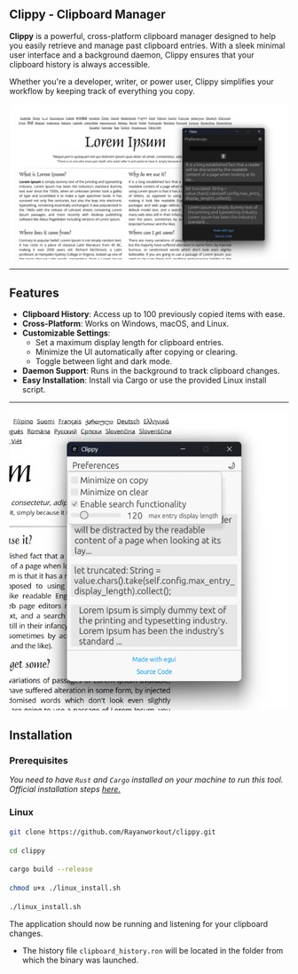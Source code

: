 ## Clippy - Clipboard Manager

**Clippy** is a powerful, cross-platform clipboard manager designed to help you easily retrieve and manage past clipboard entries. With a sleek minimal user interface and a background daemon, Clippy ensures that your clipboard history is always accessible.

Whether you're a developer, writer, or power user, Clippy simplifies your workflow by keeping track of everything you copy.

![Clippy Screenshot](./screenshot.png)

---

## Features

- **Clipboard History**: Access up to 100 previously copied items with ease.
- **Cross-Platform**: Works on Windows, macOS, and Linux.
- **Customizable Settings**:
  - Set a maximum display length for clipboard entries.
  - Minimize the UI automatically after copying or clearing.
  - Toggle between light and dark mode.
- **Daemon Support**: Runs in the background to track clipboard changes.
- **Easy Installation**: Install via Cargo or use the provided Linux install script.

---

![Clippy Screenshot 2](./screenshot2.png)

## Installation

### Prerequisites

_You need to have `Rust` and `Cargo` installed on your machine to run this tool. Official installation steps [here.](https://www.rust-lang.org/tools/install)_

### Linux

```bash
git clone https://github.com/Rayanworkout/clippy.git

cd clippy

cargo build --release

chmod u+x ./linux_install.sh

./linux_install.sh
```

The application should now be running and listening for your clipboard changes.

- The history file `clipboard_history.ron` will be located in the folder from which the binary was launched.